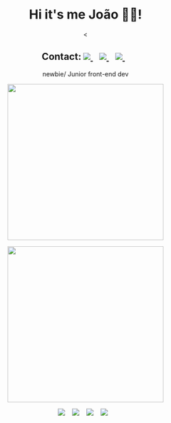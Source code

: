 <h1 align='center'>
  Hi it's me João 👨‍💻!
</h1>

<div align='center'>
  <<h2 align='center'>Contact: </>
  <a href="https://www.linkedin.com/in/joão-vitor-hermenegildo-bastos-496269150/">
    <img src="https://img.shields.io/badge/linkedin-%230077B5.svg?&style=for-the-badge&logo=linkedin&logoColor=white" />
  </a>&nbsp;&nbsp; 
  <a href="https://api.whatsapp.com/send?phone=5569992638536">
    <img src="https://img.shields.io/badge/WhatsApp-25D366?style=for-the-badge&logo=whatsapp&logoColor=white" />
  </a>&nbsp;&nbsp;
  <a href="joaovitor.h.bastos.07@gmail.com">
    <img src="https://img.shields.io/badge/Gmail-D14836?style=for-the-badge&logo=gmail&logoColor=white" />
  </a>&nbsp;&nbsp;
 </div>

<p align='center'>
  newbie/ Junior front-end dev
</p>

<p align='center'>
  <a href="#"><img src="https://github-readme-stats.vercel.app/api?username=jooj07&show_icons=true&theme=radical" width="350"></a>
</p>

<p align='center'>
  <a href="#"><img src="https://github-readme-stats.vercel.app/api/top-langs/?username=jooj07" width="350"></a>
</p>

 <p align='center'>
   <a>
    <img src="https://img.shields.io/badge/JavaScript-F7DF1E?style=for-the-badge&logo=javascript&logoColor=black" />
  </a>&nbsp;&nbsp;
   <a>
    <img src="https://img.shields.io/badge/Vue.js-35495E?style=for-the-badge&logo=vuedotjs&logoColor=4FC08D" />
  </a>&nbsp;&nbsp;
   <a>
    <img src="https://img.shields.io/badge/Material--UI-0081CB?style=for-the-badge&logo=material-ui&logoColor=white" />
  </a>&nbsp;&nbsp;
   <a>
    <img src=https://img.shields.io/badge/Visual_Studio_Code-0078D4?style=for-the-badge&logo=visual%20studio%20code&logoColor=white"" />
  </a>&nbsp;&nbsp;
</p>
 
   
